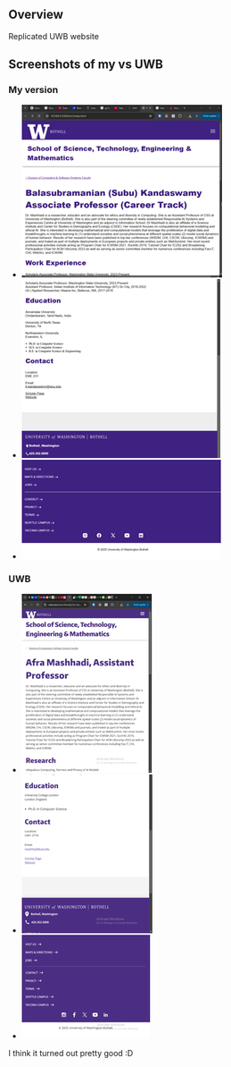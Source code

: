 ## Overview

Replicated UWB website

## Screenshots of my vs UWB

### My version

- ![pic1](/hw1/pictures/Picture1.png)
- ![pic2](/hw1/pictures/Picture2.png)
- ![pic3](/hw1/pictures/Picture3.png)

### UWB

- ![pic4](/hw1/pictures/Picture4.png)
- ![pic5](/hw1/pictures/Picture5.png)
- ![pic6](/hw1/pictures/Picture6.png)

I think it turned out pretty good :D
